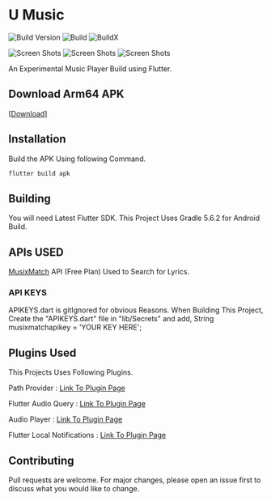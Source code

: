 # U Music

![Build Version](https://img.shields.io/badge/V-2.0-brightgreen)
![Build](https://img.shields.io/badge/Status-Stable-brightgreen)
![BuildX](https://img.shields.io/badge/FlutterChannel-Stable-blue)


![Screen Shots](https://raw.githubusercontent.com/SrilalS/U-Music/master/Screenshots/S1.png?raw=true)
![Screen Shots](https://raw.githubusercontent.com/SrilalS/U-Music/master/Screenshots/S2.png?raw=true)
![Screen Shots](https://raw.githubusercontent.com/SrilalS/U-Music/master/Screenshots/S3.png?raw=true)


An Experimental Music Player Build using Flutter.

## Download Arm64 APK

[[Download]](https://github.com/SrilalS/U-Music/releases/)


## Installation

Build the APK Using following Command.


```bash
flutter build apk
```
## Building
You will need Latest Flutter SDK.
This Project Uses Gradle 5.6.2 for Android Build.

## APIs USED
[MusixMatch](https://developer.musixmatch.com/) API (Free Plan) Used to Search for Lyrics.

### API KEYS
APIKEYS.dart is gitIgnored for obvious Reasons.
When Building This Project,
Create the "APIKEYS.dart" file in "lib/Secrets" and add,
String musixmatchapikey = 'YOUR KEY HERE';

## Plugins Used
This Projects Uses Following Plugins.

Path Provider : [Link To Plugin Page](https://pub.dev/packages/path_provider)

Flutter Audio Query : [Link To Plugin Page](https://pub.dev/packages/flutter_audio_query)

Audio Player : [Link To Plugin Page](https://pub.dev/packages/audioplayer)

Flutter Local Notifications : [Link To Plugin Page](https://pub.dev/packages/flutter_local_notifications)

## Contributing
Pull requests are welcome. For major changes, please open an issue first to discuss what you would like to change.